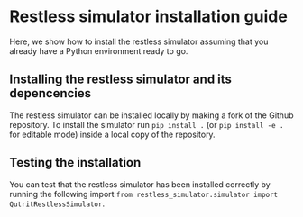 # Restless simulator installation guide

Here, we show how to install the restless simulator assuming that you already have a
Python environment ready to go.

## Installing the restless simulator and its depencencies

The restless simulator can be installed locally by making a fork of the Github repository.
To install the simulator run `pip install .` (or `pip install -e .` for editable mode) 
inside a local copy of the repository.

## Testing the installation

You can test that the restless simulator has been installed correctly by running the
following import `from restless_simulator.simulator import QutritRestlessSimulator`.
